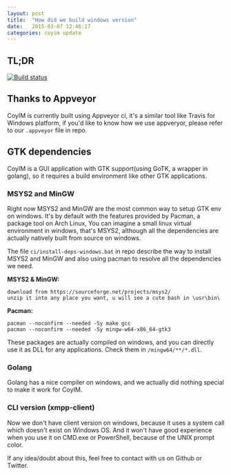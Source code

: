 ```yaml
---
layout: post
title:  "How did we build windows version"
date:   2015-03-07 12:46:17
categories: coyim update
---
```


## TL;DR

[![Build status](https://ci.appveyor.com/api/projects/status/hcmdu0qtlcljq19v?svg=true)](https://ci.appveyor.com/project/tcz001/coyim)

## Thanks to Appveyor

CoyIM is currently built using Appveyor ci, it's a similar tool like Travis for Windows platform, if you'd like to know how we use appveryor, please refer to our `.appveyor` file in repo.

## GTK dependencies

CoyIM is a GUI application with GTK support(using GoTK, a wrapper in golang), so it requires a build environment like other GTK applications.

### MSYS2 and MinGW

Right now MSYS2 and MinGW are the most common way to setup GTK env on windows.
It's by default with the features provided by Pacman, a package tool on Arch Linux,
You can imagine a small linux virtual environment in windows, that's MSYS2, although
all the dependencies are actually natively built from source on windows.

The file `ci/install-deps-windows.bat` in repo describe the way to install MSYS2 and MinGW
and also using pacman to resolve all the dependencies we need.

**MSYS2 & MinGW:**

    download from https://sourceforge.net/projects/msys2/
    unzip it into any place you want, u will see a cute bash in \usr\bin\

**Pacman:**

	pacman --noconfirm --needed -Sy make gcc
	pacman --noconfirm --needed -Sy mingw-w64-x86_64-gtk3

These packages are actually compiled on windows, and you can directly use it as DLL for any applications.
Check them in `/mingw64/**/*.dll`.

### Golang

Golang has a nice compiler on windows, and we actually did nothing special to make it work for CoyIM.

### CLI version (xmpp-client)

Now we don't have client version on windows, because it uses a system call which doesn't exist on Windows OS.
And it won't have good experience when you use it on CMD.exe or PowerShell, because of the UNIX prompt color.

If any idea/doubt about this, feel free to contact with us on Github or Twitter.

